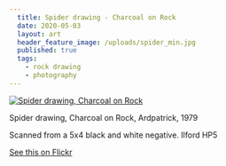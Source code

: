 ```yaml
---
  title: Spider drawing - Charcoal on Rock
  date: 2020-05-03
  layout: art
  header_feature_image: /uploads/spider_min.jpg
  published: true
  tags:
    - rock drawing
    - photography
---
```


[![Spider drawing, Charcoal on Rock](https://live.staticflickr.com/65535/49850218027_07920d5230_3k.jpg)](https://live.staticflickr.com/65535/49850218027_07920d5230_3k.jpg)

Spider drawing, Charcoal on Rock, Ardpatrick, 1979

Scanned from a 5x4 black and white negative. Ilford HP5


[See this on Flickr](https://flic.kr/p/2iWEGUD)
